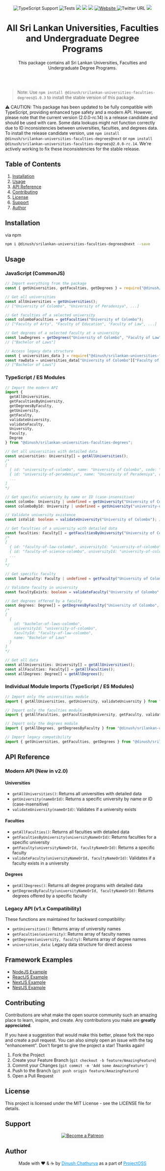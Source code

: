 <p align="center">
<img src="https://img.shields.io/badge/typescript-supported-blue" alt="TypeScript Support" />
<img src="https://img.shields.io/badge/tests-passing-brightgreen" alt="Tests">
<img src="https://img.shields.io/badge/downloads-1k%2Fmonth-brightgreen">
<img src="https://img.shields.io/badge/rating-★★★★☆-brightgreen">
<img src="https://img.shields.io/badge/uptime-100%25-brightgreen">
<a href="https://dinushchathurya.github.io/">
<img alt="Website" src="https://img.shields.io/website?down_message=red&style=plastic&up_message=online&url=https%3A%2F%2Fdinushchathurya.github.io%2F">
</a>
<img alt="Twitter URL" src="https://img.shields.io/twitter/url?style=social&url=https%3A%2F%2Ftwitter.com%2FDinushChathurya">
<img src="https://img.shields.io/badge/made%20with%20love-by%20srilanka-orange">
</p>

<h1 align="center">All Sri Lankan Universities, Faculties and Undergraduate Degree Programs</h1>
  <p align="center">
    This package contains all Sri Lankan Universities, Faculties and Undergraduate Degree Programs.
  </p><br><br>
</div>

> Note: Use `npm install @dinush/srilankan-universities-faculties-degrees@1.0.3` to install the stable version of this package. 

⚠️ CAUTION: This package has been updated to be fully compatible with TypeScript, providing enhanced type safety and a modern API. However, please note that the current version (2.0.0-rc.14) is a release candidate and should be used with care. Some data lookups might not function correctly due to ID inconsistencies between universities, faculties, and degrees data. To install the release candidate version, use `npm install @dinush/srilankan-universities-faculties-degrees@next` or `npm install @dinush/srilankan-universities-faculties-degrees@2.0.0-rc.14`. We're actively working to fix these inconsistencies for the stable release. 

## Table of Contents
<ol>
    <li><a href="#installation">Installation</a></li>
    <li><a href="#usage">Usage</a></li>
    <li><a href="#api-reference">API Reference</a></li>
    <li><a href="#contributing">Contributing</a></li>
    <li><a href="#license">License</a></li>
    <li><a href="#support">Support</a></li>
    <li><a href="#author">Author</a></li>
</ol>

## Installation

via npm

```bash
npm i @dinush/srilankan-universities-faculties-degrees@next --save
```

## Usage 

### JavaScript (CommonJS)

```javascript
// Import everything from the package
const { getUniversities, getFaculties, getDegrees } = require("@dinush/srilankan-universities-faculties-degrees");

// Get all universities
const allUniversities = getUniversities();
// ["University of Colombo", "University of Peradeniya", ...]

// Get faculties of a selected university
const colomboFaculties = getFaculties("University of Colombo");
// ["Faculty of Arts", "Faculty of Education", "Faculty of Law", ...]

// Get degrees of a selected faculty at a university
const lawDegrees = getDegrees("University of Colombo", "Faculty of Law");
// ["Bachelor of Laws"]

// Access legacy data structure
const { universities_data } = require("@dinush/srilankan-universities-faculties-degrees");
const rawData = universities_data["University of Colombo"]["Faculty of Law"];
// ["Bachelor of Laws"]
```

### TypeScript / ES Modules

```typescript
// Import the modern API
import {
  getAllUniversities,
  getFacultiesByUniversity,
  getDegreesByFaculty,
  getUniversity,
  getFaculty,
  validateUniversity,
  validateFaculty,
  University,
  Faculty,
  Degree
} from "@dinush/srilankan-universities-faculties-degrees";

// Get all universities with detailed data
const universities: University[] = getAllUniversities();
/*
[
  { id: "university-of-colombo", name: "University of Colombo", code: "UOC" },
  { id: "university-of-peradeniya", name: "University of Peradeniya", code: "UOP" },
  ...
]
*/

// Get specific university by name or ID (case-insensitive)
const colombo: University | undefined = getUniversity("University of Colombo");
const colomboById: University | undefined = getUniversity("university-of-colombo");

// Validate university existence
const isValid: boolean = validateUniversity("University of Colombo"); // true

// Get faculties of a university with detailed data
const faculties: Faculty[] = getFacultiesByUniversity("University of Colombo");
/*
[
  { id: "faculty-of-law-colombo", universityId: "university-of-colombo", name: "Faculty of Law" },
  { id: "faculty-of-science-colombo", universityId: "university-of-colombo", name: "Faculty of Science" },
  ...
]
*/

// Get specific faculty
const lawFaculty: Faculty | undefined = getFaculty("University of Colombo", "Faculty of Law");

// Validate faculty in university
const facultyExists: boolean = validateFaculty("University of Colombo", "Faculty of Law"); // true

// Get degrees offered by a faculty
const degrees: Degree[] = getDegreesByFaculty("University of Colombo", "Faculty of Law");
/*
[
  {
    id: "bachelor-of-laws-colombo",
    universityId: "university-of-colombo",
    facultyId: "faculty-of-law-colombo",
    name: "Bachelor of Laws"
  }
]
*/

// Get all data
const allUniversities: University[] = getAllUniversities();
const allFaculties: Faculty[] = getAllFaculties();
const allDegrees: Degree[] = getAllDegrees();
```

### Individual Module Imports (TypeScript / ES Modules)

```typescript
// Import only the universities module
import { getAllUniversities, getUniversity, validateUniversity } from "@dinush/srilankan-universities-faculties-degrees/universities";

// Import only the faculties module
import { getAllFaculties, getFacultiesByUniversity, getFaculty, validateFaculty } from "@dinush/srilankan-universities-faculties-degrees/faculties";

// Import only the degrees module
import { getAllDegrees, getDegreesByFaculty } from "@dinush/srilankan-universities-faculties-degrees/degrees";

// Import legacy compatibility
import { getUniversities, getFaculties, getDegrees } from "@dinush/srilankan-universities-faculties-degrees/compatibility";
```

## API Reference

### Modern API (New in v2.0)

#### Universities

- `getAllUniversities()`: Returns all universities with detailed data
- `getUniversity(nameOrId)`: Returns a specific university by name or ID (case-insensitive)
- `validateUniversity(nameOrId)`: Validates if a university exists

#### Faculties

- `getAllFaculties()`: Returns all faculties with detailed data
- `getFacultiesByUniversity(universityNameOrId)`: Returns faculties for a specific university
- `getFaculty(universityNameOrId, facultyNameOrId)`: Returns a specific faculty 
- `validateFaculty(universityNameOrId, facultyNameOrId)`: Validates if a faculty exists in a university

#### Degrees

- `getAllDegrees()`: Returns all degree programs with detailed data
- `getDegreesByFaculty(universityNameOrId, facultyNameOrId)`: Returns degrees offered by a specific faculty

### Legacy API (v1.x Compatibility)

These functions are maintained for backward compatibility:

- `getUniversities()`: Returns array of university names
- `getFaculties(university)`: Returns array of faculty names
- `getDegrees(university, faculty)`: Returns array of degree names
- `universities_data`: Legacy data structure for direct access

## Framework Examples
- [NodeJS Example](https://github.com/dinushchathurya/srilankan-provinces-districts-npm-package-demo/tree/main/node-demo)
- [ReactJS Example](https://github.com/dinushchathurya/srilankan-provinces-districts-npm-package-demo/tree/main/react-demo)
- [NextJS Example](https://github.com/dinushchathurya/srilankan-provinces-districts-npm-package-demo/tree/main/next-demo)
- [NestJS Example](https://github.com/dinushchathurya/srilankan-provinces-districts-npm-package-demo/tree/main/nest-demo)

## Contributing

Contributions are what make the open source community such an amazing place to learn, inspire, and create. Any contributions you make are **greatly appreciated**.

If you have a suggestion that would make this better, please fork the repo and create a pull request. You can also simply open an issue with the tag "enhancement".
Don't forget to give the project a star! Thanks again!

1. Fork the Project
2. Create your Feature Branch (`git checkout -b feature/AmazingFeature`)
3. Commit your Changes (`git commit -m 'Add some AmazingFeature'`)
4. Push to the Branch (`git push origin feature/AmazingFeature`)
5. Open a Pull Request

## License

This project is licensed under the MIT License - see the LICENSE file for details.

## Support

<p align="center">
    <a href="https://www.patreon.com/bePatron?u=35199964" target="_blank">
        <img src="https://c5.patreon.com/external/logo/become_a_patron_button.png" alt="Become a Patreon">
    </a>
</p>

## Author

<p align="center">
    Made with ❤️ & ☕ by <a href="https://dinushchathurya.me/"><u style="color:#0193f0;">Dinush Chathurya</u></a> as a part of <a href="https://github.com/open-source-srilanka"><u style="color:#0193f0;">ProjectOSS</u></a>
</p>
